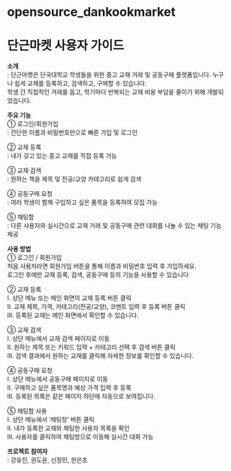 # opensource_dankookmarket

# 단근마켓 사용자 가이드
**소개**  
: 단근마켓은 단국대학교 학생들을 위한 중고 교재 거래 및 공동구매 플랫폼입니다. 누구나 쉽게 교재를 등록하고, 검색하고, 구매할 수 있습니다.  
학생 간 직접적인 거래를 돕고, 학기마다 반복되는 교재 비용 부담을 줄이기 위해 개발되었습니다.  

**주요 기능**  
①     로그인/회원가입  
      : 간단한 이름과 비밀번호만으로 빠른 가입 및 로그인
      
②     교재 등록  
      : 내가 갖고 있는 중고 교재를 직접 등록 가능
      
③     교재 검색  
      : 원하는 책을 제목 및 전공/교양 카테고리로 쉽게 검색
      
④     공동구매 요청  
      : 여러 학생이 함께 구입하고 싶은 품목을 등록하여 모집 가능

⑤     채팅함  
      : 다른 사용자와 실시간으로 교재 거래 및 공동구매 관련 대화를 나눌 수 있는 채팅 기능 제공  
      
**사용 방법**  
①     로그인 / 회원가입  
      처음 사용자라면 회원가입 버튼을 통해 이름과 비밀번호 입력 후 가입하세요.  
      로그인 후에만 교재 등록, 검색, 공동구매 등의 기능을 사용할 수 있습니다

②     교재 등록  
      I.      상단 메뉴 또는 메인 화면의 교재 등록 버튼 클릭  
      II.     교재 제목, 가격, 카테고리(전공/교양), 코멘트 입력 후 등록 버튼 클릭  
      III.    등록된 교재는 메인 화면에서 확인할 수 있습니다.
      
③     교재 검색  
      I.      상단 메뉴에서 교재 검색 페이지로 이동  
      II.     원하는 제목 또는 키워드 입력 + 카테고리 선택 후 검색 버튼 클릭  
      III.    검색 결과에서 원하는 교재를 클릭해 자세한 정보를 확인할 수 있습니다.
      
④     공동구매 요청  
      I.      상단 메뉴에서 공동구매 페이지로 이동  
      II.     구매하고 싶은 품목명과 예상 가격 입력 후 등록  
      III.    등록된 목록은 같은 페이지 하단에 자동으로 보여집니다.


⑤     채팅함 사용  
      I.      상단 메뉴에서 ‘채팅창’ 버튼 클릭  
      II.     내가 등록한 교재와 채팅한 사용자 목록을 확인  
      III.    사용자를 클릭하여 채팅방으로 이동해 실시간 대화 가능
 
**프로젝트 참여자**  
: 강유진, 권도윤, 신정민, 한은초
